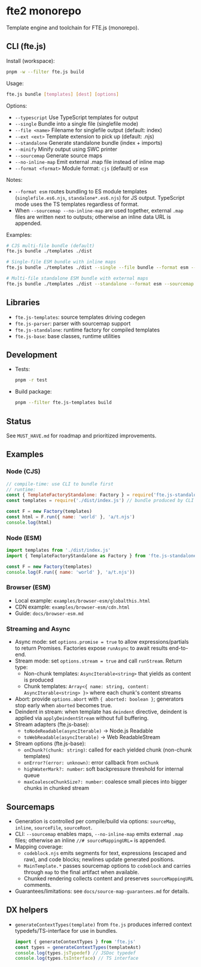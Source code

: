 # fte2 monorepo

Template engine and toolchain for FTE.js (monorepo).

## CLI (fte.js)

Install (workspace):

```bash
pnpm -w --filter fte.js build
```

Usage:

```bash
fte.js bundle [templates] [dest] [options]
```

Options:

- `--typescript`       Use TypeScript templates for output
- `--single`           Bundle into a single file (singlefile mode)
- `--file <name>`      Filename for singlefile output (default: index)
- `--ext <ext>`        Template extension to pick up (default: .njs)
- `--standalone`       Generate standalone bundle (index + imports)
- `--minify`           Minify output using SWC printer
- `--sourcemap`        Generate source maps
- `--no-inline-map`    Emit external .map file instead of inline map
- `--format <format>`  Module format: `cjs` (default) or `esm`

Notes:
- `--format esm` routes bundling to ES module templates (`singlefile.es6.njs`, `standalone*.es6.njs`) for JS output. TypeScript mode uses the TS templates regardless of format.
- When `--sourcemap --no-inline-map` are used together, external `.map` files are written next to outputs; otherwise an inline data URL is appended.

Examples:

```bash
# CJS multi-file bundle (default)
fte.js bundle ./templates ./dist

# Single-file ESM bundle with inline maps
fte.js bundle ./templates ./dist --single --file bundle --format esm --sourcemap

# Multi-file standalone ESM bundle with external maps
fte.js bundle ./templates ./dist --standalone --format esm --sourcemap --no-inline-map
```

## Libraries

- `fte.js-templates`: source templates driving codegen
- `fte.js-parser`: parser with sourcemap support
- `fte.js-standalone`: runtime factory for compiled templates
- `fte.js-base`: base classes, runtime utilities

## Development

- Tests:
  ```bash
  pnpm -r test
  ```
- Build package:
  ```bash
  pnpm --filter fte.js-templates build
  ```

## Status

See `MUST_HAVE.md` for roadmap and prioritized improvements.

## Examples

### Node (CJS)

```js
// compile-time: use CLI to bundle first
// runtime:
const { TemplateFactoryStandalone: Factory } = require('fte.js-standalone/dist/TemplateFactoryStandalone.js')
const templates = require('./dist/index.js') // bundle produced by CLI

const F = new Factory(templates)
const html = F.run({ name: 'world' }, 'a/t.njs')
console.log(html)
```

### Node (ESM)

```js
import templates from './dist/index.js'
import { TemplateFactoryStandalone as Factory } from 'fte.js-standalone/dist/TemplateFactoryStandalone.js'

const F = new Factory(templates)
console.log(F.run({ name: 'world' }, 'a/t.njs'))
```

### Browser (ESM)

- Local example: `examples/browser-esm/globalthis.html`
- CDN example: `examples/browser-esm/cdn.html`
- Guide: `docs/browser-esm.md`

### Streaming and Async

- Async mode: set `options.promise = true` to allow expressions/partials to return Promises. Factories expose `runAsync` to await results end-to-end.
- Stream mode: set `options.stream = true` and call `runStream`. Return type:
  - Non-chunk templates: `AsyncIterable<string>` that yields as content is produced
  - Chunk templates: `Array<{ name: string, content: AsyncIterable<string> }>` where each chunk's content streams
- Abort: provide `options.abort` with `{ aborted: boolean }`; generators stop early when `aborted` becomes true.
- Deindent in stream: when template has `deindent` directive, deindent is applied via `applyDeindentStream` without full buffering.
- Stream adapters (fte.js-base):
  - `toNodeReadable(asyncIterable)` -> Node.js Readable
  - `toWebReadable(asyncIterable)` -> Web ReadableStream
- Stream options (fte.js-base):
  - `onChunk?(chunk: string)`: called for each yielded chunk (non-chunk templates)
  - `onError?(error: unknown)`: error callback from `onChunk`
  - `highWaterMark?: number`: soft backpressure threshold for internal queue
  - `maxCoalesceChunkSize?: number`: coalesce small pieces into bigger chunks in chunked stream

## Sourcemaps

- Generation is controlled per compile/build via options: `sourceMap`, `inline`, `sourceFile`, `sourceRoot`.
- CLI: `--sourcemap` enables maps, `--no-inline-map` emits external `.map` files; otherwise an inline `//# sourceMappingURL=` is appended.
- Mapping coverage:
  - `codeblock.njs` emits segments for text, expressions (escaped and raw), and code blocks; newlines update generated positions.
  - `MainTemplate.*` passes sourcemap options to `codeblock` and carries through `map` to the final artifact when available.
  - Chunked rendering collects content and preserves `sourceMappingURL` comments.
- Guarantees/limitations: see `docs/source-map-guarantees.md` for details.

## DX helpers

- `generateContextTypes(template)` from `fte.js` produces inferred context typedefs/TS-interface for use in bundles.
  ```ts
  import { generateContextTypes } from 'fte.js'
  const types = generateContextTypes(templateAst)
  console.log(types.jsTypedef) // JSDoc typedef
  console.log(types.tsInterface) // TS interface
  ```
